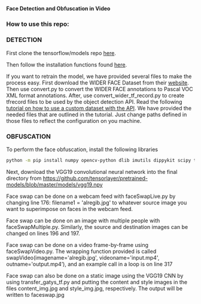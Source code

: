 ﻿
#### Face Detection and Obfuscation in Video

### How to use this repo:


### DETECTION
First clone the tensorflow/models repo [here](https://github.com/tensorflow/models).

Then follow the installation functions found [here](https://github.com/tensorflow/models/blob/master/research/object_detection/g3doc/installation.md).

If you want to retrain the model, we have provided several files to make the process easy. First download the WIDER FACE Dataset from their [website](http://mmlab.ie.cuhk.edu.hk/projects/WIDERFace/). Then use convert.py to convert the WIDER FACE annotations to Pascal VOC XML format annotations. After, use convert_wider_tf_record.py to create tfrecord files to be used by the object detection API. Read the following [tutorial on how to use a custom dataset with the API](https://github.com/tensorflow/models/blob/master/research/object_detection/g3doc/using_your_own_dataset.md). We have provided the needed files that are outlined in the tutorial. Just change paths defined in those files to reflect the configuration on you machine.


### OBFUSCATION
To perform the face obfuscation, install the following libraries 
```bash
python -m pip install numpy opencv-python dlib imutils dippykit scipy tensorflow pillow
```

Next, download the VGG19 convolutional neural network into the final directory from https://github.com/tensorlayer/pretrained-models/blob/master/models/vgg19.npy

Face swap can be done on a webcam feed with faceSwapLive.py by changing line 176: filename1 = 'alregib.jpg' to whatever source image you want to superimpose on faces in the webcam feed.

Face swap can be done on an image with multiple people with faceSwapMultiple.py. Similarly, the source and destination images can be changed on lines 196 and 197.

Face swap can be done on a video frame-by-frame using faceSwapVideo.py. The wrapping function provided is called swapVideo(imagename='alregib.jpg', videoname='input.mp4', outname='output.mp4’), and an example call in a loop is on line 317

Face swap can also be done on a static image using the VGG19 CNN by using transfer_gatys_tf.py and putting the content and style images in the files content_img.jpg and style_img.jpg, respectively. The output will be written to faceswap.jpg

